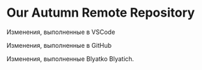 # Our Autumn Remote Repository

Изменения, выполненные в VSCode

Изменения, выполненные в GitHub

Изменения, выполненные Blyatko Blyatich.
